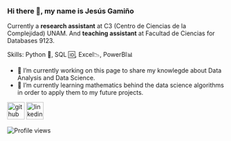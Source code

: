 ### Hi there 👋, my name is Jesús Gamiño
Currently a **research assistant** at C3 (Centro de Ciencias de la Complejidad) UNAM.
And **teaching assistant** at Facultad de Ciencias for Databases 9123.

Skills: Python 🐍, SQL 🆔, Excel📉, PowerBI📊

- 🔭 I’m currently working on this page to share my knowlegde about Data Analysis and Data Science. 
- 🌱 I’m currently learning mathematics behind the data science algorithms in order to apply them to my future projects. 


[<img src='https://cdn.jsdelivr.net/npm/simple-icons@3.0.1/icons/github.svg' alt='github' height='40'>](https://github.com/jesusgami)  [<img src='https://cdn.jsdelivr.net/npm/simple-icons@3.0.1/icons/linkedin.svg' alt='linkedin' height='40'>](https://www.linkedin.com/in/jesusgamino//)  

![Profile views](https://gpvc.arturio.dev/jesusgami)  
